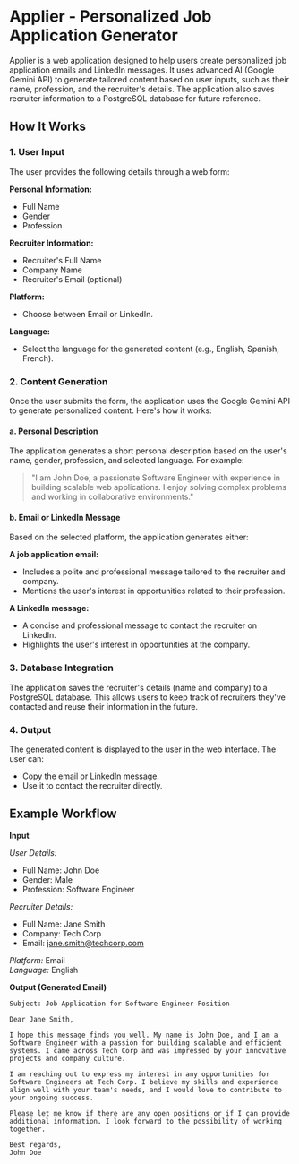 # Applier - Personalized Job Application Generator

Applier is a web application designed to help users create personalized job application emails and LinkedIn messages. It uses advanced AI (Google Gemini API) to generate tailored content based on user inputs, such as their name, profession, and the recruiter's details. The application also saves recruiter information to a PostgreSQL database for future reference.

## How It Works

### 1. User Input
The user provides the following details through a web form:

**Personal Information:**
- Full Name
- Gender
- Profession

**Recruiter Information:**
- Recruiter's Full Name
- Company Name
- Recruiter's Email (optional)

**Platform:**
- Choose between Email or LinkedIn.

**Language:**
- Select the language for the generated content (e.g., English, Spanish, French).

### 2. Content Generation
Once the user submits the form, the application uses the Google Gemini API to generate personalized content. Here's how it works:

#### a. Personal Description
The application generates a short personal description based on the user's name, gender, profession, and selected language. For example:
> "I am John Doe, a passionate Software Engineer with experience in building scalable web applications. I enjoy solving complex problems and working in collaborative environments."

#### b. Email or LinkedIn Message
Based on the selected platform, the application generates either:

**A job application email:**
- Includes a polite and professional message tailored to the recruiter and company.
- Mentions the user's interest in opportunities related to their profession.

**A LinkedIn message:**
- A concise and professional message to contact the recruiter on LinkedIn.
- Highlights the user's interest in opportunities at the company.

### 3. Database Integration
The application saves the recruiter's details (name and company) to a PostgreSQL database. This allows users to keep track of recruiters they've contacted and reuse their information in the future.

### 4. Output
The generated content is displayed to the user in the web interface. The user can:
- Copy the email or LinkedIn message.
- Use it to contact the recruiter directly.

## Example Workflow

**Input**

_User Details:_
- Full Name: John Doe
- Gender: Male
- Profession: Software Engineer

_Recruiter Details:_
- Full Name: Jane Smith
- Company: Tech Corp
- Email: jane.smith@techcorp.com

_Platform:_ Email  
_Language:_ English  

**Output (Generated Email)**

```plaintext
Subject: Job Application for Software Engineer Position

Dear Jane Smith,

I hope this message finds you well. My name is John Doe, and I am a Software Engineer with a passion for building scalable and efficient systems. I came across Tech Corp and was impressed by your innovative projects and company culture.

I am reaching out to express my interest in any opportunities for Software Engineers at Tech Corp. I believe my skills and experience align well with your team's needs, and I would love to contribute to your ongoing success.

Please let me know if there are any open positions or if I can provide additional information. I look forward to the possibility of working together.

Best regards,  
John Doe
